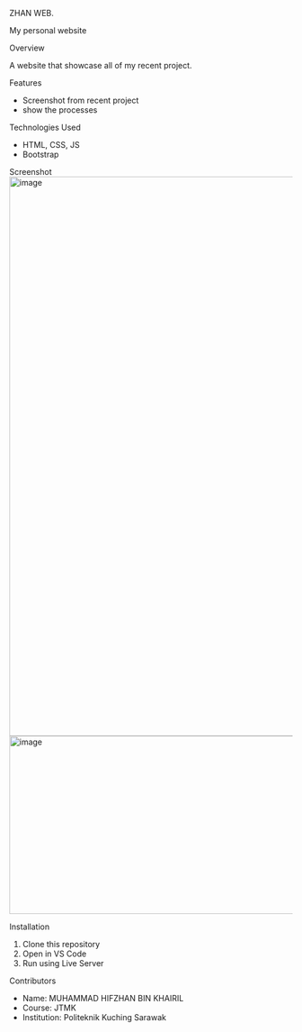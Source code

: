ZHAN WEB.

My personal website

Overview

A website that showcase all of my recent project.

Features
- Screenshot from recent project
- show the processes

Technologies Used
- HTML, CSS, JS
- Bootstrap

Screenshot
<img width="1919" height="993" alt="image" src="https://github.com/user-attachments/assets/b8c81f5d-d980-41e5-9d2a-937e10dc5154" />
<img width="1280" height="316" alt="image" src="https://github.com/user-attachments/assets/82c15900-d11c-4dd4-b06c-4737aa5f9e72" />


Installation
1. Clone this repository
2. Open in VS Code
3. Run using Live Server

Contributors
- Name: MUHAMMAD HIFZHAN BIN KHAIRIL
- Course: JTMK
- Institution: Politeknik Kuching Sarawak
